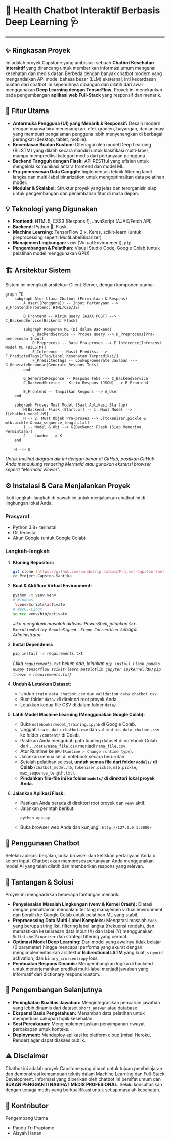 # 💬 Health Chatbot Interaktif Berbasis Deep Learning 🩺


---

## ✨ Ringkasan Proyek

Ini adalah proyek Capstone yang ambisius: sebuah **Chatbot Kesehatan Interaktif** yang dirancang untuk memberikan informasi umum mengenai kesehatan dan medis dasar. Berbeda dengan banyak chatbot modern yang mengandalkan API model bahasa besar (LLM) eksternal, inti kecerdasan buatan dari chatbot ini sepenuhnya dibangun dan dilatih dari awal menggunakan **Deep Learning dengan TensorFlow**. Proyek ini menekankan pada pengembangan **aplikasi web Full-Stack** yang responsif dan menarik.

## 🚀 Fitur Utama

* **Antarmuka Pengguna (UI) yang Menarik & Responsif:** Desain modern dengan nuansa biru menenangkan, efek gradien, bayangan, dan animasi yang membuat pengalaman pengguna lebih menyenangkan di berbagai perangkat (desktop, tablet, mobile).
* **Kecerdasan Buatan Kustom:** Ditenagai oleh model Deep Learning (BiLSTM) yang dilatih secara mandiri untuk klasifikasi multi-label, mampu memprediksi kategori medis dari pertanyaan pengguna.
* **Backend Tangguh dengan Flask:** API RESTful yang efisien untuk mengelola komunikasi antara frontend dan model ML.
* **Pra-pemrosesan Data Canggih:** Implementasi teknik filtering label langka dan multi-label binarization untuk mengoptimalkan data pelatihan model.
* **Modular & Skalabel:** Struktur proyek yang jelas dan terorganisir, siap untuk pengembangan dan penambahan fitur di masa depan.

## 💡 Teknologi yang Digunakan

* **Frontend:** HTML5, CSS3 (Responsif), JavaScript (AJAX/Fetch API)
* **Backend:** Python 🐍, Flask
* **Machine Learning:** TensorFlow 2.x, Keras, scikit-learn (untuk preprocessing seperti MultiLabelBinarizer)
* **Manajemen Lingkungan:** `venv` (Virtual Environment), `pip`
* **Pengembangan & Pelatihan:** Visual Studio Code, Google Colab (untuk pelatihan model menggunakan GPU)

## 🏗️ Arsitektur Sistem

Sistem ini mengikuti arsitektur Client-Server, dengan komponen utama:

```mermaid
graph TD
    subgraph Alur Utama Chatbot (Permintaan & Respons)
        A_User((Pengguna)) -- Input Pertanyaan --> B_Frontend[Frontend: HTML/CSS/JS]

        B_Frontend -- Kirim Query (AJAX POST) --> C_BackendService[Backend: Flask]

        subgraph Komponen ML (Di dalam Backend)
            C_BackendService -- Proses Query --> D_Preprocess[Pra-pemrosesan Input]
            D_Preprocess -- Data Pra-proses --> E_Inference[Inferensi Model ML (BiLSTM)]
            E_Inference -- Hasil Prediksi --> F_PredictedTags[/Tag/Label Kesehatan Terprediksi/]
            F_PredictedTags -- Lookup/Generate Jawaban --> G_GenerateResponse[Generate Respons Teks]
        end

        G_GenerateResponse -- Respons Teks --> C_BackendService
        C_BackendService -- Kirim Respons (JSON) --> B_Frontend

        B_Frontend -- Tampilkan Respons --> A_User
    end

    subgraph Proses Muat Model (Saat Aplikasi Startup)
        H[Backend: Flask (Startup)] -- 1. Muat Model --> I[chatbot_model.h5]
        H -- 2. Muat Objek Pra-proses --> J[tokenizer.pickle & mlb.pickle & max_sequence_length.txt]
        I -- Model & Obj --> K[Backend: Flask (Siap Menerima Permintaan)]
        J -- Loaded --> K
    end

    H --> K
```
*Untuk melihat diagram alir ini dengan benar di GitHub, pastikan GitHub Anda mendukung rendering Mermaid atau gunakan ekstensi browser seperti "Mermaid Viewer".*

## ⚙️ Instalasi & Cara Menjalankan Proyek

Ikuti langkah-langkah di bawah ini untuk menjalankan chatbot ini di lingkungan lokal Anda.

### **Prasyarat**

* Python 3.8+ terinstal
* Git terinstal
* Akun Google (untuk Google Colab)

### **Langkah-langkah**

1.  **Kloning Repositori:**
    ```bash
    git clone [https://github.com/pandutripraptomo/Project-Capston-Santika.git](https://github.com/pandutripraptomo/Project-Capston-Santika.git)
    cd Project-Capston-Santika
    ```

2.  **Buat & Aktifkan Virtual Environment:**
    ```bash
    python -m venv venv
    # Windows
    .\venv\Scripts\activate
    # macOS/Linux
    source venv/bin/activate
    ```
    *Jika mengalami masalah aktivasi PowerShell, jalankan `Set-ExecutionPolicy RemoteSigned -Scope CurrentUser` sebagai Administrator.*

3.  **Instal Dependensi:**
    ```bash
    pip install -r requirements.txt
    ```
    *(Jika `requirements.txt` belum ada, jalankan `pip install Flask pandas numpy tensorflow scikit-learn matplotlib jupyter ipykernel` lalu `pip freeze > requirements.txt`)*

4.  **Unduh & Letakkan Dataset:**
    * Unduh `train_data_chatbot.csv` dan `validation_data_chatbot.csv`.
    * Buat folder `data/` di direktori root proyek Anda.
    * Letakkan kedua file CSV di dalam folder `data/`.

5.  **Latih Model Machine Learning (Menggunakan Google Colab):**
    * Buka `notebooks/model_training.ipynb` di Google Colab.
    * Unggah `train_data_chatbot.csv` dan `validation_data_chatbot.csv` ke folder `/content/` di Colab.
    * Pastikan Anda mengubah path loading dataset di notebook Colab dari `../data/nama_file.csv` menjadi `nama_file.csv`.
    * Atur Runtime ke `GPU` (`Runtime > Change runtime type`).
    * Jalankan semua sel di notebook secara berurutan.
    * Setelah pelatihan selesai, **unduh semua file dari folder `models/` di Colab** (`chatbot_model.h5`, `tokenizer.pickle`, `mlb.pickle`, `max_sequence_length.txt`).
    * **Pindahkan file-file ini ke folder `models/` di direktori lokal proyek Anda.**

6.  **Jalankan Aplikasi Flask:**
    * Pastikan Anda berada di direktori root proyek dan `venv` aktif.
    * Jalankan perintah berikut:
        ```bash
        python app.py
        ```
    * Buka browser web Anda dan kunjungi: `http://127.0.0.1:5000/`

## 💬 Penggunaan Chatbot

Setelah aplikasi berjalan, buka browser dan ketikkan pertanyaan Anda di kolom input. Chatbot akan memproses pertanyaan Anda menggunakan model AI yang telah dilatih dan memberikan respons yang relevan.

## 🚧 Tantangan & Solusi

Proyek ini menghadirkan beberapa tantangan menarik:

* **Penyelesaian Masalah Lingkungan (venv & Kernel Crash):** Diatasi dengan pemahaman mendalam tentang manajemen virtual environment dan beralih ke Google Colab untuk pelatihan ML yang stabil.
* **Preprocessing Data Multi-Label Kompleks:** Mengatasi masalah `tags` yang berupa string list, filtering label langka (frekuensi rendah), dan memastikan keselarasan data input (X) dan label (Y) menggunakan `MultiLabelBinarizer` dan strategi filtering yang cermat.
* **Optimasi Model Deep Learning:** Dari model yang awalnya tidak belajar (0 parameter) hingga mencapai performa yang akurat dengan mengimplementasikan arsitektur **Bidirectional LSTM** yang kuat, `sigmoid` activation, dan `binary_crossentropy` loss.
* **Pembuatan Respons Dinamis:** Mengembangkan logika di backend untuk menerjemahkan prediksi multi-label menjadi jawaban yang informatif dari dictionary respons kustom.

## 🎯 Pengembangan Selanjutnya

* **Peningkatan Kualitas Jawaban:** Mengintegrasikan pencarian jawaban yang lebih dinamis dari dataset `short_answer` atau database.
* **Ekspansi Basis Pengetahuan:** Menambah data pelatihan untuk memperluas cakupan topik kesehatan.
* **Sesi Percakapan:** Mengimplementasikan penyimpanan riwayat percakapan untuk konteks.
* **Deployment:** Mendeploy aplikasi ke platform cloud (misal Heroku, Render) agar dapat diakses publik.

## ⚠️ Disclaimer

Chatbot ini adalah proyek Capstone yang dibuat untuk tujuan pembelajaran dan demonstrasi kemampuan teknis dalam Machine Learning dan Full-Stack Development. Informasi yang diberikan oleh chatbot ini bersifat umum dan **BUKAN PENGGANTI NASIHAT MEDIS PROFESIONAL**. Selalu konsultasikan dengan tenaga medis yang berkualifikasi untuk setiap masalah kesehatan.

## 🤝 Kontributor
Pengembang Utama
- Pandu Tri Praptomo
- Aisyah Hanan
